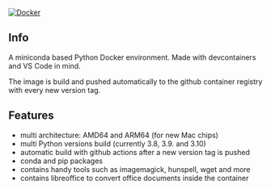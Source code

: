 
[![Docker](https://github.com/tgoelles/Python_docker/actions/workflows/docker-publish.yml/badge.svg)](https://github.com/tgoelles/Python_docker/actions/workflows/docker-publish.yml)

## Info

A miniconda based Python Docker environment. Made with devcontainers and VS Code in mind.

The image is build and pushed automatically to the github container registry with every new version tag.

## Features

* multi architecture: AMD64 and ARM64 (for new Mac chips)
* multi Python versions build (currently 3.8, 3.9. and 3.10)
* automatic build with github actions after a new version tag is pushed
* conda and pip packages
* contains handy tools such as imagemagick, hunspell, wget and more
* contains libreoffice to convert office documents inside the container
